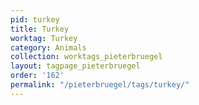```yaml
---
pid: turkey
title: Turkey
worktag: Turkey
category: Animals
collection: worktags_pieterbruegel
layout: tagpage_pieterbruegel
order: '162'
permalink: "/pieterbruegel/tags/turkey/"
---
```


